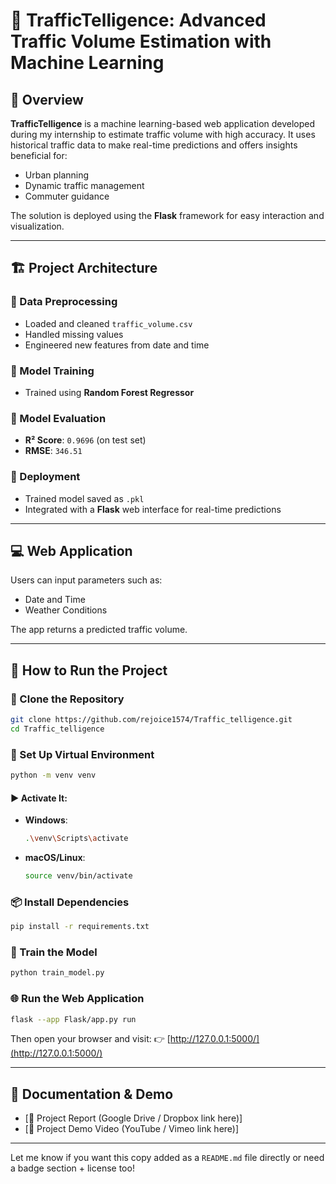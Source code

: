 

# 🚦 TrafficTelligence: Advanced Traffic Volume Estimation with Machine Learning

## 📌 Overview

**TrafficTelligence** is a machine learning-based web application developed during my internship to estimate traffic volume with high accuracy. It uses historical traffic data to make real-time predictions and offers insights beneficial for:

* Urban planning
* Dynamic traffic management
* Commuter guidance

The solution is deployed using the **Flask** framework for easy interaction and visualization.

---

## 🏗️ Project Architecture

### 🔹 Data Preprocessing

* Loaded and cleaned `traffic_volume.csv`
* Handled missing values
* Engineered new features from date and time

### 🔹 Model Training

* Trained using **Random Forest Regressor**

### 🔹 Model Evaluation

* **R² Score**: `0.9696` (on test set)
* **RMSE**: `346.51`

### 🔹 Deployment

* Trained model saved as `.pkl`
* Integrated with a **Flask** web interface for real-time predictions

---

## 💻 Web Application

Users can input parameters such as:

* Date and Time
* Weather Conditions

The app returns a predicted traffic volume.

---

## 🚀 How to Run the Project

### 🧬 Clone the Repository

```bash
git clone https://github.com/rejoice1574/Traffic_telligence.git
cd Traffic_telligence
```

### 🐍 Set Up Virtual Environment

```bash
python -m venv venv
```

#### ▶️ Activate It:

* **Windows**:

  ```bash
  .\venv\Scripts\activate
  ```

* **macOS/Linux**:

  ```bash
  source venv/bin/activate
  ```

### 📦 Install Dependencies

```bash
pip install -r requirements.txt
```

### 🧠 Train the Model

```bash
python train_model.py
```

### 🌐 Run the Web Application

```bash
flask --app Flask/app.py run
```

Then open your browser and visit:
👉 [http://127.0.0.1:5000/](http://127.0.0.1:5000/)

---

## 📄 Documentation & Demo

* \[📘 Project Report (Google Drive / Dropbox link here)]
* \[🎥 Project Demo Video (YouTube / Vimeo link here)]

---

Let me know if you want this copy added as a `README.md` file directly or need a badge section + license too!
